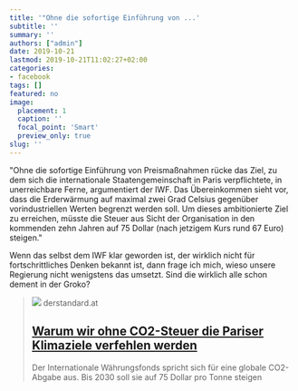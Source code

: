 ```yaml
---
title: '"Ohne die sofortige Einführung von ...'
subtitle: ''
summary: ''
authors: ["admin"]
date: 2019-10-21
lastmod: 2019-10-21T11:02:27+02:00
categories:
- facebook
tags: []
featured: no
image:
  placement: 1
  caption: ''
  focal_point: 'Smart'
  preview_only: true
slug: ''
---
```

"Ohne die sofortige Einführung von Preismaßnahmen rücke das Ziel, zu dem sich die internationale Staatengemeinschaft in Paris verpflichtete, in unerreichbare Ferne, argumentiert der IWF. Das Übereinkommen sieht vor, dass die Erderwärmung auf maximal zwei Grad Celsius gegenüber vorindustriellen Werten begrenzt werden soll. Um dieses ambitionierte Ziel zu erreichen, müsste die Steuer aus Sicht der Organisation in den kommenden zehn Jahren auf 75 Dollar (nach jetzigem Kurs rund 67 Euro) steigen."

Wenn das selbst dem IWF klar geworden ist, der wirklich nicht für fortschrittliches Denken bekannt ist, dann frage ich mich, wieso unsere Regierung nicht wenigstens das umsetzt. Sind die wirklich alle schon dement in der Groko?
> [![](https://i.ds.at/4nVeXA/rs:fill:1200:600/plain/2019/10/17/APAAFPWANG-ZHAO.jpg)](https://www.derstandard.at/story/2000110020995/wieso-wir-ohne-eine-co2-steuer-die-pariser-klimaziele-verfehlen)
> derstandard.at
> ## [Warum wir ohne CO2-Steuer die Pariser Klimaziele verfehlen werden](https://www.derstandard.at/story/2000110020995/wieso-wir-ohne-eine-co2-steuer-die-pariser-klimaziele-verfehlen)
>
>Der Internationale Währungsfonds spricht sich für eine globale CO2-Abgabe aus. Bis 2030 soll sie auf 75 Dollar pro Tonne steigen

